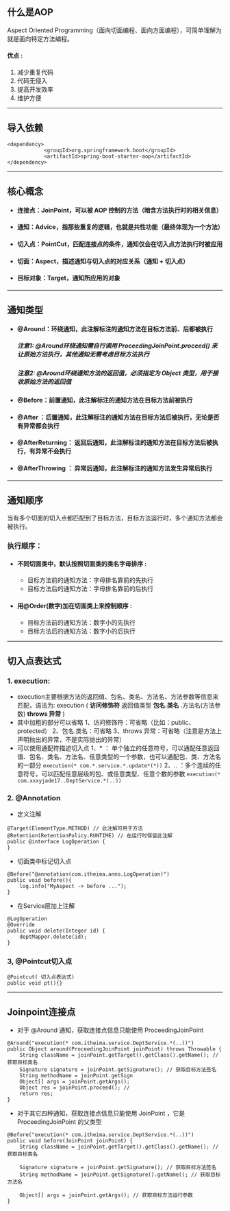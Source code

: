 ## 什么是AOP
Aspect Oriented Programming（面向切面编程、面向方面编程），可简单理解为就是面向特定方法编程。
#### 优点 : 
  1. 减少重复代码
  2. 代码无侵入
  3. 提高开发效率
  4. 维护方便
***
## 导入依赖
```
<dependency>
            <groupId>org.springframework.boot</groupId>
            <artifactId>spring-boot-starter-aop</artifactId>
</dependency>
```
***
## 核心概念
- #### 连接点：JoinPoint，可以被 AOP 控制的方法（暗含方法执行时的相关信息）
- #### 通知：Advice，指那些重复的逻辑，也就是共性功能（最终体现为一个方法）
- #### 切入点：PointCut，匹配连接点的条件，通知仅会在切入点方法执行时被应用
- #### 切面：Aspect，描述通知与切入点的对应关系（通知 + 切入点）
- #### 目标对象：Target，通知所应用的对象
***
## 通知类型
- #### @Around：环绕通知，此注解标注的通知方法在目标方法前、后都被执行
  ##### 注意1: @Around环绕通知需自行调用 ProceedingJoinPoint.proceed() 来让原始方法执行，其他通知无需考虑目标方法执行 
  ##### 注意2: @Around环绕通知方法的返回值，必须指定为 Object 类型，用于接收原始方法的返回值
- #### @Before：前置通知，此注解标注的通知方法在目标方法前被执行
- #### @After ：后置通知，此注解标注的通知方法在目标方法后被执行，无论是否有异常都会执行
- #### @AfterReturning： 返回后通知，此注解标注的通知方法在目标方法后被执行，有异常不会执行
- #### @AfterThrowing ： 异常后通知，此注解标注的通知方法发生异常后执行
***
## 通知顺序
当有多个切面的切入点都匹配到了目标方法，目标方法运行时，多个通知方法都会被执行。
### 执行顺序：
- #### 不同切面类中，默认按照切面类的类名字母排序 :
  - 目标方法前的通知方法：字母排名靠前的先执行
  - 目标方法后的通知方法：字母排名靠前的后执行
- #### 用@Order(数字)加在切面类上来控制顺序 :
  - 目标方法前的通知方法：数字小的先执行
  - 目标方法后的通知方法：数字小的后执行
***
## 切入点表达式
### 1. execution:
  -  execution主要根据方法的返回值、包名、类名、方法名、方法参数等信息来匹配，语法为:
  execution ( **访问修饰符**  返回值类型  **包名.类名** .方法名(方法参数) **throws 异常** )  
  -  其中加粗的部分可以省略 
    1、访问修饰符：可省略（比如：public、protected） 
    2、包名.类名：可省略 
    3、throws 异常：可省略（注意是方法上声明抛出的异常，不是实际抛出的异常） 
  - 可以使用通配符描述切入点 
    1、* ： 单个独立的任意符号，可以通配任意返回值、包名、类名、方法名、任意类型的一个参数，也可以通配包、类、方法名的一部分
  ``` execution(* com.*.service.*.update*(*)) ``` 
    2、.. ：多个连续的任意符号，可以匹配任意层级的包、或任意类型、任意个数的参数
  ``` execution(* com.xxxyjade17..DeptService.*(..)) ``` 
### 2. @Annotation
  - 定义注解
```
@Target(ElementType.METHOD) // 此注解可用于方法
@Retention(RetentionPolicy.RUNTIME) // 在运行时保留此注解
public @interface LogOperation {
}
```
  - 切面类中标记切入点
```
@Before("@annotation(com.itheima.anno.LogOperation)")
public void before(){
    log.info("MyAspect -> before ...");
}
```
  - 在Service层加上注解
```
@LogOperation
@Override
public void delete(Integer id) {
    deptMapper.delete(id);
}
```
### 3, @Pointcut切入点
```
@Pointcut( 切入点表达式)
public void pt(){}
```
***
## Joinpoint连接点
  - 对于 @Around 通知，获取连接点信息只能使用 ProceedingJoinPoint
```
@Around("execution(* com.itheima.service.DeptService.*(..))")
public Object around(ProceedingJoinPoint joinPoint) throws Throwable {
    String className = joinPoint.getTarget().getClass().getName(); // 获取目标类名
    Signature signature = joinPoint.getSignature(); // 获取目标方法签名
    String methodName = joinPoint.getSign
    Object[] args = joinPoint.getArgs(); 
    Object res = joinPoint.proceed(); // 
    return res;
}
```
  - 对于其它四种通知，获取连接点信息只能使用 JoinPoint ，它是 ProceedingJoinPoint 的父类型
```
@Before("execution(* com.itheima.service.DeptService.*(..))")
public void before(JoinPoint joinPoint) {
    String className = joinPoint.getTarget().getClass().getName(); // 获取目标类名

    Signature signature = joinPoint.getSignature(); // 获取目标方法签名
    String methodName = joinPoint.getSignature().getName(); // 获取目标方法名

    Object[] args = joinPoint.getArgs(); // 获取目标方法运行参数
}
```
